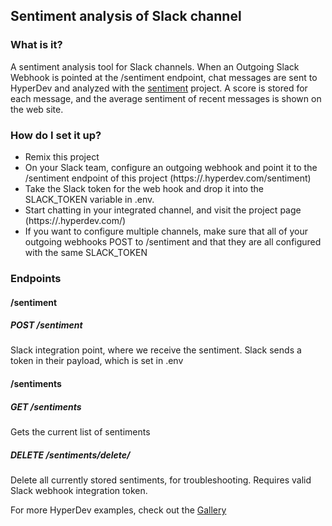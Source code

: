 ## Sentiment analysis of Slack channel

### What is it?

A sentiment analysis tool for Slack channels. When an Outgoing Slack Webhook is pointed at the /sentiment endpoint, chat messages are sent to HyperDev and analyzed with the [sentiment](https://github.com/thisandagain/sentiment) project. A score is stored for each message, and the average sentiment of recent messages is shown on the web site.

### How do I set it up?

 - Remix this project
 - On your Slack team, configure an outgoing webhook and point it to the /sentiment endpoint of this project (https://<project>.hyperdev.com/sentiment)
 - Take the Slack token for the web hook and drop it into the SLACK_TOKEN variable in .env.
 - Start chatting in your integrated channel, and visit the project page (https://<project>.hyperdev.com/)
 - If you want to configure multiple channels, make sure that all of your outgoing webhooks POST to /sentiment and that they are all configured with the same SLACK_TOKEN

### Endpoints

#### /sentiment

##### POST /sentiment

Slack integration point, where we receive the sentiment. Slack sends a token in their payload, which is set in .env

#### /sentiments

##### GET /sentiments

Gets the current list of sentiments

##### DELETE /sentiments/delete/<token>

Delete all currently stored sentiments, for troubleshooting. Requires valid Slack webhook integration token.

For more HyperDev examples, check out the [Gallery](https://hyperdev.com/community/)